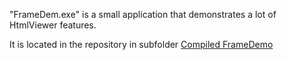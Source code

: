 "FrameDem.exe" is a small application that demonstrates a lot of HtmlViewer features.

It is located in the repository in subfolder [Compiled FrameDemo](http://code.google.com/p/thtmlviewer/source/browse/#svn%2Ftrunk%2FDemos%2FCompiled%20Framedemo)